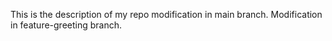 This is the description of my repo
modification in main branch.
Modification in feature-greeting branch.




